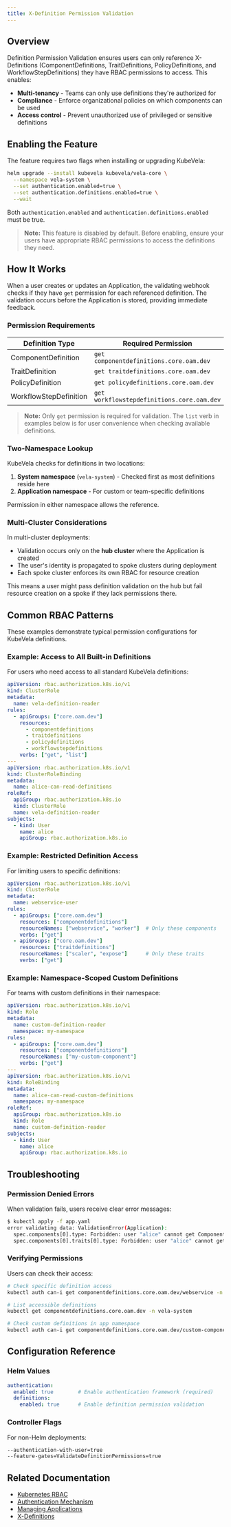 ```yaml
---
title: X-Definition Permission Validation
---
```


## Overview

Definition Permission Validation ensures users can only reference X-Definitions (ComponentDefinitions, TraitDefinitions, PolicyDefinitions, and WorkflowStepDefinitions) they have RBAC permissions to access. This enables:

- **Multi-tenancy** - Teams can only use definitions they're authorized for
- **Compliance** - Enforce organizational policies on which components can be used
- **Access control** - Prevent unauthorized use of privileged or sensitive definitions

## Enabling the Feature

The feature requires two flags when installing or upgrading KubeVela:

```bash
helm upgrade --install kubevela kubevela/vela-core \
  --namespace vela-system \
  --set authentication.enabled=true \
  --set authentication.definitions.enabled=true \
  --wait
```

Both `authentication.enabled` and `authentication.definitions.enabled` must be true.

> **Note:** This feature is disabled by default. Before enabling, ensure your users have appropriate RBAC permissions to access the definitions they need.

## How It Works

When a user creates or updates an Application, the validating webhook checks if they have `get` permission for each referenced definition. The validation occurs before the Application is stored, providing immediate feedback.

### Permission Requirements

| Definition Type | Required Permission |
|----------------|-------------------|
| ComponentDefinition | `get componentdefinitions.core.oam.dev` |
| TraitDefinition | `get traitdefinitions.core.oam.dev` |
| PolicyDefinition | `get policydefinitions.core.oam.dev` |
| WorkflowStepDefinition | `get workflowstepdefinitions.core.oam.dev` |

> **Note:** Only `get` permission is required for validation. The `list` verb in examples below is for user convenience when checking available definitions.

### Two-Namespace Lookup

KubeVela checks for definitions in two locations:

1. **System namespace** (`vela-system`) - Checked first as most definitions reside here
2. **Application namespace** - For custom or team-specific definitions

Permission in either namespace allows the reference.

### Multi-Cluster Considerations

In multi-cluster deployments:
- Validation occurs only on the **hub cluster** where the Application is created
- The user's identity is propagated to spoke clusters during deployment
- Each spoke cluster enforces its own RBAC for resource creation

This means a user might pass definition validation on the hub but fail resource creation on a spoke if they lack permissions there.

## Common RBAC Patterns

These examples demonstrate typical permission configurations for KubeVela definitions.

### Example: Access to All Built-in Definitions

For users who need access to all standard KubeVela definitions:

```yaml
apiVersion: rbac.authorization.k8s.io/v1
kind: ClusterRole
metadata:
  name: vela-definition-reader
rules:
  - apiGroups: ["core.oam.dev"]
    resources: 
      - componentdefinitions
      - traitdefinitions
      - policydefinitions
      - workflowstepdefinitions
    verbs: ["get", "list"]
---
apiVersion: rbac.authorization.k8s.io/v1
kind: ClusterRoleBinding
metadata:
  name: alice-can-read-definitions
roleRef:
  apiGroup: rbac.authorization.k8s.io
  kind: ClusterRole
  name: vela-definition-reader
subjects:
  - kind: User
    name: alice
    apiGroup: rbac.authorization.k8s.io
```

### Example: Restricted Definition Access

For limiting users to specific definitions:

```yaml
apiVersion: rbac.authorization.k8s.io/v1
kind: ClusterRole
metadata:
  name: webservice-user
rules:
  - apiGroups: ["core.oam.dev"]
    resources: ["componentdefinitions"]
    resourceNames: ["webservice", "worker"]  # Only these components
    verbs: ["get"]
  - apiGroups: ["core.oam.dev"]
    resources: ["traitdefinitions"]
    resourceNames: ["scaler", "expose"]      # Only these traits
    verbs: ["get"]
```

### Example: Namespace-Scoped Custom Definitions

For teams with custom definitions in their namespace:

```yaml
apiVersion: rbac.authorization.k8s.io/v1
kind: Role
metadata:
  name: custom-definition-reader
  namespace: my-namespace
rules:
  - apiGroups: ["core.oam.dev"]
    resources: ["componentdefinitions"]
    resourceNames: ["my-custom-component"]
    verbs: ["get"]
---
apiVersion: rbac.authorization.k8s.io/v1
kind: RoleBinding
metadata:
  name: alice-can-read-custom-definitions
  namespace: my-namespace
roleRef:
  apiGroup: rbac.authorization.k8s.io
  kind: Role
  name: custom-definition-reader
subjects:
  - kind: User
    name: alice
    apiGroup: rbac.authorization.k8s.io
```

## Troubleshooting

### Permission Denied Errors

When validation fails, users receive clear error messages:

```bash
$ kubectl apply -f app.yaml
error validating data: ValidationError(Application): 
  spec.components[0].type: Forbidden: user "alice" cannot get ComponentDefinition "admin-component" in namespace "my-namespace" or "vela-system"
  spec.components[0].traits[0].type: Forbidden: user "alice" cannot get TraitDefinition "privileged-trait" in namespace "my-namespace" or "vela-system"
```

### Verifying Permissions

Users can check their access:

```bash
# Check specific definition access
kubectl auth can-i get componentdefinitions.core.oam.dev/webservice -n vela-system

# List accessible definitions
kubectl get componentdefinitions.core.oam.dev -n vela-system

# Check custom definitions in app namespace
kubectl auth can-i get componentdefinitions.core.oam.dev/custom-component -n my-namespace
```

## Configuration Reference

### Helm Values

```yaml
authentication:
  enabled: true        # Enable authentication framework (required)
  definitions:
    enabled: true      # Enable definition permission validation
```

### Controller Flags

For non-Helm deployments:

```bash
--authentication-with-user=true
--feature-gates=ValidateDefinitionPermissions=true
```

## Related Documentation

- [Kubernetes RBAC](./basic.md)
- [Authentication Mechanism](./advance.md)
- [Managing Applications](../../how-to/dashboard/application/create-application.md)
- [X-Definitions](../oam/x-definition.md)